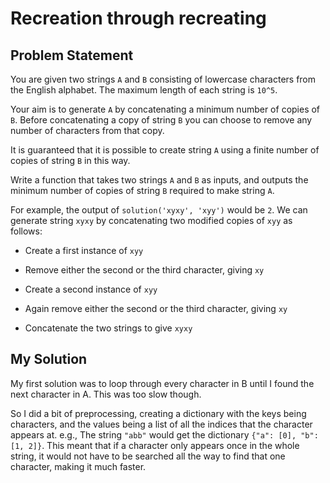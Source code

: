 # Recreation through recreating

## Problem Statement

You are given two strings `A` and `B` consisting of lowercase characters from
the English alphabet. The maximum length of each string is `10^5`.

Your aim is to generate `A` by concatenating a minimum number of copies of `B`.
Before concatenating a copy of string `B` you can choose to remove any number of
characters from that copy.

It is guaranteed that it is possible to create string `A` using a finite number
of copies of string `B` in this way.

Write a function that takes two strings `A` and `B` as inputs, and outputs the
minimum number of copies of string `B` required to make string `A`.

For example, the output of `solution('xyxy', 'xyy')` would be `2`. We can
generate string `xyxy` by concatenating two modified copies of `xyy` as follows:

  - Create a first instance of `xyy`
  
  - Remove either the second or the third character, giving `xy`
  
  - Create a second instance of `xyy`
  
  - Again remove either the second or the third character, giving `xy`
  
  - Concatenate the two strings to give `xyxy`

## My Solution

My first solution was to loop through every character in B until I found the next character in A. This was too slow though.

So I did a bit of preprocessing, creating a dictionary with the keys being characters, and the values being a list of all the indices that the character appears at.
e.g., The string `"abb"` would get the dictionary `{"a": [0], "b": [1, 2]}`.
This meant that if a character only appears once in the whole string, it would not have to be searched all the way to find that one character, making it much faster.
